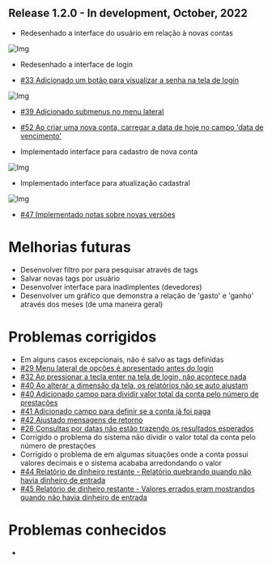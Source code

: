 ## Release 1.2.0 - In development, October, 2022

- Redesenhado a interface do usuário em relação à novas contas

![Img](/assets/md/img_1.2.0/redesign_ux_new_bill.png)

- Redesenhado a interface de login

- [#33 Adicionado um botão para visualizar a senha na tela de login](https://github.com/BIEMAX/financial-manager-app/issues/33)

![Img](/assets/md/img_1.2.0/show_pass_login_screen.png)

- [#39 Adicionado submenus no menu lateral](https://github.com/BIEMAX/financial-manager-app/issues/39)
- [#52 Ao criar uma nova conta, carregar a data de hoje no campo 'data de vencimento'](https://github.com/BIEMAX/financial-manager-app/issues/52)

- Implementado interface para cadastro de nova conta

![Img](/assets/md/img_1.2.0/new_account.png)

- Implementado interface para atualização cadastral

![Img](/assets/md/img_1.2.0/update_account.png)

- [#47 Implementado notas sobre novas versões](https://github.com/BIEMAX/financial-manager-app/issues/47)


# Melhorias futuras

- Desenvolver filtro por para pesquisar através de tags
- Salvar novas tags por usuário
- Desenvolver interface para inadimplentes (devedores)
- Desenvolver um gráfico que demonstra a relação de 'gasto' e 'ganho' através dos meses (de uma maneira geral)

# Problemas corrigidos

- Em alguns casos excepcionais, não é salvo as tags definidas
- [#29 Menu lateral de opções é apresentado antes do login](https://github.com/BIEMAX/financial-manager-app/issues/29)
- [#32 Ao pressionar a tecla enter na tela de login, não acontece nada](https://github.com/BIEMAX/financial-manager-app/issues/32)
- [#40 Ao alterar a dimensão da tela, os relatórios não se auto ajustam](https://github.com/BIEMAX/financial-manager-app/issues/38)
- [#40 Adicionado campo para dividir valor total da conta pelo número de prestações](https://github.com/BIEMAX/financial-manager-api/issues/40)
- [#41 Adicionado campo para definir se a conta já foi paga](https://github.com/BIEMAX/financial-manager-api/issues/41)
- [#42 Ajustado mensagens de retorno](https://github.com/BIEMAX/financial-manager-api/issues/42)
- [#26 Consultas por datas não estão trazendo os resultados esperados](https://github.com/BIEMAX/financial-manager-api/issues/26)
- Corrigido o problema do sistema não dividir o valor total da conta pelo número de prestações
- Corrigido o problema de em algumas situações onde a conta possui valores decimais e o sistema acababa arredondando o valor
- [#44 Relatório de dinheiro restante - Relatório quebrando quando não havia dinheiro de entrada](https://github.com/BIEMAX/financial-manager-api/issues/44)
- [#45 Relatório de dinheiro restante - Valores errados eram mostrandos quando não havia dinheiro de entrada](https://github.com/BIEMAX/financial-manager-api/issues/45)

# Problemas conhecidos

- 